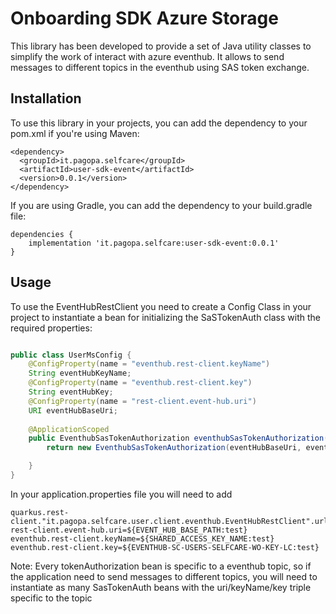 # Onboarding SDK Azure Storage

This library has been developed to provide a set of Java utility classes to simplify the work of interact with azure eventhub. It allows to send messages to different topics in the eventhub using SAS token exchange.

## Installation

To use this library in your projects, you can add the dependency to your pom.xml if you're using Maven:

```shell script
<dependency>
  <groupId>it.pagopa.selfcare</groupId>
  <artifactId>user-sdk-event</artifactId>
  <version>0.0.1</version>
</dependency>
```

If you are using Gradle, you can add the dependency to your build.gradle file:

```shell script
dependencies {
    implementation 'it.pagopa.selfcare:user-sdk-event:0.0.1'
}
```

## Usage

To use the EventHubRestClient you need to create a Config Class in your project to instantiate a bean for initializing the SaSTokenAuth class with the required properties:

```java script

public class UserMsConfig {
    @ConfigProperty(name = "eventhub.rest-client.keyName")
    String eventHubKeyName;
    @ConfigProperty(name = "eventhub.rest-client.key")
    String eventHubKey;
    @ConfigProperty(name = "rest-client.event-hub.uri")
    URI eventHubBaseUri;
    
    @ApplicationScoped
    public EventhubSasTokenAuthorization eventhubSasTokenAuthorization(){
        return new EventhubSasTokenAuthorization(eventHubBaseUri, eventHubKeyName, eventHubKey);

    }
}
```
In your application.properties file you will need to add 

```properties
quarkus.rest-client."it.pagopa.selfcare.user.client.eventhub.EventHubRestClient".url=${EVENT_HUB_BASE_PATH:test}
rest-client.event-hub.uri=${EVENT_HUB_BASE_PATH:test}
eventhub.rest-client.keyName=${SHARED_ACCESS_KEY_NAME:test}
eventhub.rest-client.key=${EVENTHUB-SC-USERS-SELFCARE-WO-KEY-LC:test}

```
Note: Every tokenAuthorization bean is specific to a eventhub topic, so if the application need to send messages to different topics,
you will need to instantiate as many SasTokenAuth beans with the uri/keyName/key triple specific to the topic